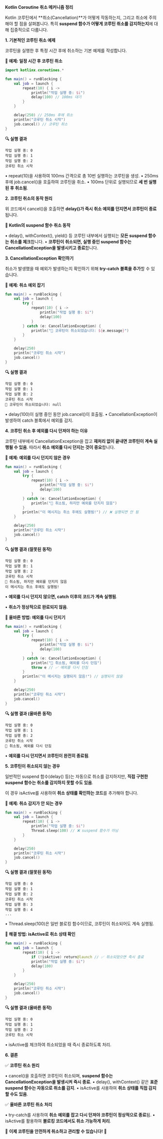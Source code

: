 **Kotlin Coroutine 취소 메커니즘 정리**

Kotlin 코루틴에서 **취소(Cancellation)**가 어떻게 작동하는지, 그리고 취소에 주의해야 할 점을 살펴봅니다.
특히 **suspend 함수가 어떻게 코루틴 취소를 감지하는지**에 대해 집중적으로 다룹니다.

**1. 기본적인 코루틴 취소 예제**

코루틴을 실행한 후 특정 시간 후에 취소하는 기본 예제를 작성합니다.

**📌 예제: 일정 시간 후 코루틴 취소**

```kotlin
import kotlinx.coroutines.*

fun main() = runBlocking {
    val job = launch {
        repeat(10) { i ->
            println("작업 실행 중: $i")
            delay(100) // 100ms 대기
        }
    }

    delay(250) // 250ms 후에 취소
    println("코루틴 취소 시작")
    job.cancel() // 코루틴 취소
}
```

**🔍 실행 결과**

```
작업 실행 중: 0
작업 실행 중: 1
작업 실행 중: 2
코루틴 취소 시작
```

• repeat(10)을 사용하여 100ms 간격으로 총 10번 실행하는 코루틴을 생성.
• 250ms 후에 job.cancel()을 호출하여 코루틴을 취소.
• 100ms 단위로 실행되므로 **세 번 실행된 후 취소됨**.

**2. 코루틴 취소의 동작 원리**

위 코드에서 cancel()을 호출하면 **delay()가 즉시 취소 예외를 던지면서 코루틴이 종료**됩니다.

**📌 Kotlin의 suspend 함수 취소 동작**

• delay(), withContext(), yield() 등 코루틴 내부에서 실행되는 **모든 suspend 함수는 취소를 체크**합니다.
• **코루틴이 취소되면, 실행 중인 suspend 함수는 CancellationException을 발생시키고 종료**합니다.

**3. CancellationException 확인하기**

취소가 발생했을 때 예외가 발생하는지 확인하기 위해 **try-catch 블록을 추가**할 수 있습니다.

**📌 예제: 취소 예외 잡기**

```kotlin
fun main() = runBlocking {
    val job = launch {
        try {
            repeat(10) { i ->
                println("작업 실행 중: $i")
                delay(100)
            }
        } catch (e: CancellationException) {
            println("🚨 코루틴이 취소되었습니다: ${e.message}")
        }
    }

    delay(250)
    println("코루틴 취소 시작")
    job.cancel()
}
```

**🔍 실행 결과**

```
작업 실행 중: 0
작업 실행 중: 1
작업 실행 중: 2
코루틴 취소 시작
🚨 코루틴이 취소되었습니다: null
```

• delay(100)이 실행 중인 동안 job.cancel()이 호출됨.
• CancellationException이 발생하여 catch 블록에서 예외를 감지.

**4. 코루틴 취소 후 예외를 다시 던져야 하는 이유**

코루틴 내부에서 CancellationException을 잡고 **재처리 없이 끝내면 코루틴이 계속 실행될 수 있음**.
따라서 **취소 예외를 다시 던지는 것이 중요**합니다.

  

**📌 예제: 예외를 다시 던지지 않은 경우**

```kotlin
fun main() = runBlocking {
    val job = launch {
        try {
            repeat(10) { i ->
                println("작업 실행 중: $i")
                delay(100)
            }
        } catch (e: CancellationException) {
            println("🚨 취소됨, 하지만 예외를 던지지 않음")
        }
        println("이 메시지는 취소 후에도 실행됨!") // ❌ 실행되면 안 됨
    }

    delay(250)
    println("코루틴 취소 시작")
    job.cancel()
}
```

**🔍 실행 결과 (잘못된 동작)**

```
작업 실행 중: 0
작업 실행 중: 1
작업 실행 중: 2
코루틴 취소 시작
🚨 취소됨, 하지만 예외를 던지지 않음
이 메시지는 취소 후에도 실행됨!
```

• **예외를 다시 던지지 않으면, catch 이후의 코드가 계속 실행됨**.

• **취소가 정상적으로 완료되지 않음**.

**📌 올바른 방법: 예외를 다시 던지기**

```kotlin
fun main() = runBlocking {
    val job = launch {
        try {
            repeat(10) { i ->
                println("작업 실행 중: $i")
                delay(100)
            }
        } catch (e: CancellationException) {
            println("🚨 취소됨, 예외를 다시 던짐")
            throw e // ✅ 예외를 다시 던짐
        }
        println("이 메시지는 실행되지 않음!") // 실행되지 않음
    }

    delay(250)
    println("코루틴 취소 시작")
    job.cancel()
}
```

**🔍 실행 결과 (올바른 동작)**

```
작업 실행 중: 0
작업 실행 중: 1
작업 실행 중: 2
코루틴 취소 시작
🚨 취소됨, 예외를 다시 던짐
```

• **예외를 다시 던지면서 코루틴이 완전히 종료됨**.

**5. 코루틴이 취소되지 않는 경우**

일반적인 suspend 함수(delay() 등)는 자동으로 취소를 감지하지만, **직접 구현한 suspend 함수는 취소를 감지하지 못할 수도 있음**.

이 경우 isActive를 사용하여 **취소 상태를 확인하는 코드**를 추가해야 합니다.

**📌 예제: 취소 감지가 안 되는 경우**

```kotlin
fun main() = runBlocking {
    val job = launch {
        repeat(10) { i ->
            println("작업 실행 중: $i")
            Thread.sleep(100) // ❌ suspend 함수가 아님
        }
    }

    delay(250)
    println("코루틴 취소 시작")
    job.cancel()
}
```

**🔍 실행 결과 (잘못된 동작)**

```
작업 실행 중: 0
작업 실행 중: 1
작업 실행 중: 2
코루틴 취소 시작
작업 실행 중: 3
작업 실행 중: 4
...
```

• Thread.sleep(100)은 일반 블로킹 함수이므로, 코루틴이 취소되어도 계속 실행됨.

**📌 해결 방법: isActive로 취소 상태 확인**

```kotlin
fun main() = runBlocking {
    val job = launch {
        repeat(10) { i ->
            if (!isActive) return@launch // ✅ 취소되었으면 즉시 종료
            println("작업 실행 중: $i")
            delay(100)
        }
    }

    delay(250)
    println("코루틴 취소 시작")
    job.cancel()
}
```

**🔍 실행 결과 (올바른 동작)**

```
작업 실행 중: 0
작업 실행 중: 1
작업 실행 중: 2
코루틴 취소 시작
```

• isActive를 체크하여 취소되었을 때 즉시 종료하도록 처리.

**6. 결론**

✅ **코루틴 취소 원리**

• cancel()을 호출하면 코루틴이 취소되며, **suspend 함수는 CancellationException을 발생시켜 즉시 종료**.
• delay(), withContext() 같은 **표준 suspend 함수는 자동으로 취소를 감지**.
• isActive를 사용하여 **취소 상태를 직접 감지할 수도 있음**.

✅ **올바른 코루틴 취소 처리**

• try-catch를 사용하여 **취소 예외를 잡고 다시 던져야 코루틴이 정상적으로 종료**됨.
• isActive를 활용하여 **블로킹 코드에서도 취소 가능하게 처리**.


🚀 **이제 코루틴을 안전하게 취소하고 관리할 수 있습니다!** 🎯